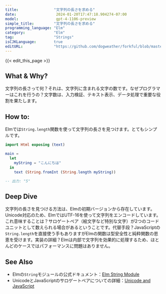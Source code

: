 ```yaml
---
title:                "文字列の長さを求める"
date:                  2024-01-20T17:47:18.904274-07:00
model:                 gpt-4-1106-preview
simple_title:         "文字列の長さを求める"
programming_language: "Elm"
category:             "Elm"
tag:                  "Strings"
isCJKLanguage:        true
editURL:              "https://github.com/dogweather/forkful/blob/master/content/ja/elm/finding-the-length-of-a-string.md"
---
```


{{< edit_this_page >}}

## What & Why?
文字列の長さって何？それは、文字列に含まれる文字の数です。なぜプログラマーはこれを行うの？文字数は、入力検証、テキスト表示、データ処理で重要な役割を果たします。

## How to:
Elmでは`String.length`関数を使って文字列の長さを見つけます。とてもシンプルです。

```Elm
import Html exposing (text)

main =
  let
    myString = "こんにちは"
  in
    text (String.fromInt (String.length myString))

-- 出力: "5"
```

## Deep Dive
文字列の長さを見つける方法は、Elmの初期バージョンから存在しています。Unicode対応のため、ElmではUTF-16を使って文字列をエンコードしています。これ意味することは？サロゲートペア（絵文字など特別な文字）が2つのコードユニットとして数えられる場合があるということです。代替手段？JavaScriptの`String.length`を直接使う手もありますがElmの関数は型安全性と純粋関数の恩恵を受けます。実装の詳細？Elmは内部で文字列を効果的に処理するため、ほとんどのケースではパフォーマンスに問題はありません。

## See Also
- Elmの`String`モジュールの公式ドキュメント：[Elm String Module](http://package.elm-lang.org/packages/elm/core/latest/String)
- UnicodeとJavaScriptのサロゲートペアについての詳細：[Unicode and JavaScript](https://mathiasbynens.be/notes/javascript-unicode)

